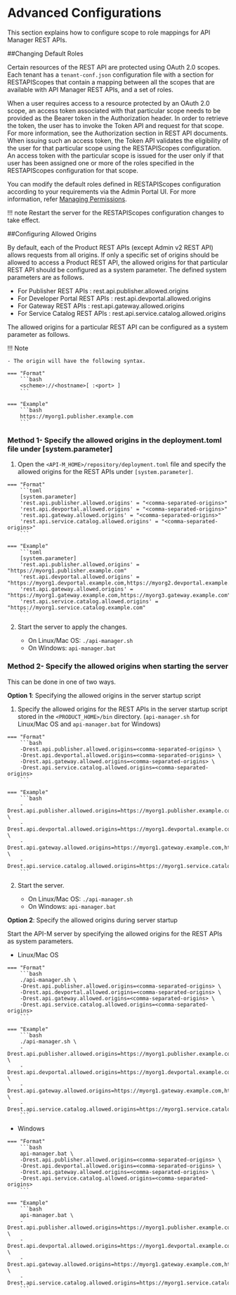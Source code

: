 # Advanced Configurations

This section explains how to configure scope to role mappings for API Manager REST APIs.

##Changing Default Roles

Certain resources of the REST API are protected using OAuth 2.0 scopes. Each tenant has a `tenant-conf.json` configuration file with a section for RESTAPIScopes that contain a mapping between all the scopes that are available with API Manager REST APIs, and a set of roles. 

When a user requires access to a resource protected by an OAuth 2.0 scope, an access token associated with that particular scope needs to be provided as the Bearer token in the Authorization header. In order to retrieve the token, the user has to invoke the Token API and request for that scope. For more information, see the Authorization section in REST API documents. When issuing such an access token, the Token API validates the eligibility of the user for that particular scope using the RESTAPIScopes configuration. An access token with the particular scope is issued for the user only if that user has been assigned one or more of the roles specified in the RESTAPIScopes configuration for that scope.

You can modify the default roles defined in RESTAPIScopes configuration according to your requirements via the Admin Portal UI. For more information, refer [Managing Permissions]({{base_path}}/administer/managing-users-and-roles/managing-permissions/#adding-role-based-permissions). 

!!! note
    Restart the server for the RESTAPIScopes configuration changes to take effect.

##Configuring Allowed Origins

By default, each of the Product REST APIs (except Admin v2 REST API) allows requests from all origins. If only a specific set of origins should be allowed to access a Product REST API, the allowed origins for that particular REST API should be configured as a system parameter. The defined system parameters are as follows.

-   For Publisher REST APIs : rest.api.publisher.allowed.origins
-   For Developer Portal REST APIs : rest.api.devportal.allowed.origins
-   For Gateway REST APIs : rest.api.gateway.allowed.origins
-   For Service Catalog REST APIs : rest.api.service.catalog.allowed.origins

The allowed origins for a particular REST API can be configured as a system parameter as follows.

!!! Note

    - The origin will have the following syntax.

    === "Format"
        ```bash
        <scheme>://<hostname>[ :<port> ]
        ```

    === "Example"
        ```bash
        https://myorg1.publisher.example.com
        ```

### Method 1- Specify the allowed origins in the deployment.toml file under [system.parameter]

 1.  Open the `<API-M_HOME>/repository/deployment.toml` file and specify the allowed origins for the REST APIs under `[system.parameter]`.

    === "Format"
        ```toml
        [system.parameter]
        'rest.api.publisher.allowed.origins' = "<comma-separated-origins>"
        'rest.api.devportal.allowed.origins' = "<comma-separated-origins>"
        'rest.api.gateway.allowed.origins' = "<comma-separated-origins>"
        'rest.api.service.catalog.allowed.origins' = "<comma-separated-origins>"
        ```

    === "Example"
        ```toml
        [system.parameter]
        'rest.api.publisher.allowed.origins' = "https://myorg1.publisher.example.com"
        'rest.api.devportal.allowed.origins' = "https://myorg1.devportal.example.com,https://myorg2.devportal.example.com"
        'rest.api.gateway.allowed.origins' = "https://myorg1.gateway.example.com,https://myorg3.gateway.example.com"
        'rest.api.service.catalog.allowed.origins' = "https://myorg1.service.catalog.example.com"
        ```

 2.  Start the server to apply the changes.

      * On Linux/Mac OS: `./api-manager.sh`
      * On Windows: `api-manager.bat`

### Method 2- Specify the allowed origins when starting the server

This can be done in one of two ways.

**Option 1**: Specifying the allowed origins in the server startup script

   1. Specify the allowed origins for the REST APIs in the server startup script stored in the `<PRODUCT_HOME>/bin` directory. (`api-manager.sh` for Linux/Mac OS and `api-manager.bat` for Windows)

    === "Format"
        ```bash
        -Drest.api.publisher.allowed.origins=<comma-separated-origins> \
        -Drest.api.devportal.allowed.origins=<comma-separated-origins> \
        -Drest.api.gateway.allowed.origins=<comma-separated-origins> \
        -Drest.api.service.catalog.allowed.origins=<comma-separated-origins>
        ```

    === "Example"
        ```bash
        -Drest.api.publisher.allowed.origins=https://myorg1.publisher.example.com \
        -Drest.api.devportal.allowed.origins=https://myorg1.devportal.example.com,https://myorg2.devportal.example.com \
        -Drest.api.gateway.allowed.origins=https://myorg1.gateway.example.com,https://myorg3.gateway.example.com \
        -Drest.api.service.catalog.allowed.origins=https://myorg1.service.catalog.example.com
        ```

   2. Start the server.

      * On Linux/Mac OS: `./api-manager.sh`
      * On Windows: `api-manager.bat`

**Option 2**: Specify the allowed origins during server startup

Start the API-M server by specifying the allowed origins for the REST APIs as system parameters.

   - Linux/Mac OS

    === "Format"
        ```bash
        ./api-manager.sh \
        -Drest.api.publisher.allowed.origins=<comma-separated-origins> \
        -Drest.api.devportal.allowed.origins=<comma-separated-origins> \
        -Drest.api.gateway.allowed.origins=<comma-separated-origins> \
        -Drest.api.service.catalog.allowed.origins=<comma-separated-origins>
        ```

    === "Example"
        ```bash
        ./api-manager.sh \
        -Drest.api.publisher.allowed.origins=https://myorg1.publisher.example.com \
        -Drest.api.devportal.allowed.origins=https://myorg1.devportal.example.com,https://myorg2.devportal.example.com \
        -Drest.api.gateway.allowed.origins=https://myorg1.gateway.example.com,https://myorg3.gateway.example.com \
        -Drest.api.service.catalog.allowed.origins=https://myorg1.service.catalog.example.com
        ```

   - Windows

    === "Format"
        ```bash
        api-manager.bat \
        -Drest.api.publisher.allowed.origins=<comma-separated-origins> \
        -Drest.api.devportal.allowed.origins=<comma-separated-origins> \
        -Drest.api.gateway.allowed.origins=<comma-separated-origins> \
        -Drest.api.service.catalog.allowed.origins=<comma-separated-origins>
        ```

    === "Example"
        ```bash
        api-manager.bat \
        -Drest.api.publisher.allowed.origins=https://myorg1.publisher.example.com \
        -Drest.api.devportal.allowed.origins=https://myorg1.devportal.example.com,https://myorg2.devportal.example.com \
        -Drest.api.gateway.allowed.origins=https://myorg1.gateway.example.com,https://myorg3.gateway.example.com \
        -Drest.api.service.catalog.allowed.origins=https://myorg1.service.catalog.example.com
        ```
